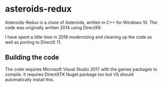 # asteroids-redux
Asteroids-Redux is a clone of Asteroids, written in C++ for Windows 10. The code was originally written 2014 using DirectX9. 

I have spent a little time in 2018 modernizing and cleaning up the code as well as porting to DirectX 11. 

## Building the code
The code requires Microsoft Visual Studio 2017 with the games packages to compile. It requires DirectXTK Nuget package too but VS should automatically install this.
